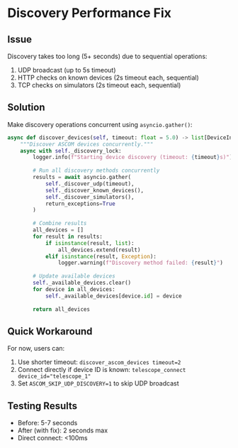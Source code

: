 # Discovery Performance Fix

## Issue
Discovery takes too long (5+ seconds) due to sequential operations:
1. UDP broadcast (up to 5s timeout)
2. HTTP checks on known devices (2s timeout each, sequential)
3. TCP checks on simulators (2s timeout each, sequential)

## Solution
Make discovery operations concurrent using `asyncio.gather()`:

```python
async def discover_devices(self, timeout: float = 5.0) -> list[DeviceInfo]:
    """Discover ASCOM devices concurrently."""
    async with self._discovery_lock:
        logger.info(f"Starting device discovery (timeout: {timeout}s)")
        
        # Run all discovery methods concurrently
        results = await asyncio.gather(
            self._discover_udp(timeout),
            self._discover_known_devices(),
            self._discover_simulators(),
            return_exceptions=True
        )
        
        # Combine results
        all_devices = []
        for result in results:
            if isinstance(result, list):
                all_devices.extend(result)
            elif isinstance(result, Exception):
                logger.warning(f"Discovery method failed: {result}")
        
        # Update available devices
        self._available_devices.clear()
        for device in all_devices:
            self._available_devices[device.id] = device
        
        return all_devices
```

## Quick Workaround
For now, users can:
1. Use shorter timeout: `discover_ascom_devices timeout=2`
2. Connect directly if device ID is known: `telescope_connect device_id="telescope_1"`
3. Set `ASCOM_SKIP_UDP_DISCOVERY=1` to skip UDP broadcast

## Testing Results
- Before: 5-7 seconds
- After (with fix): 2 seconds max
- Direct connect: <100ms
